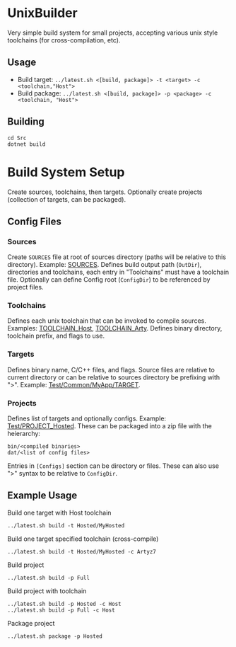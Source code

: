# UnixBuilder
Very simple build system for small projects, accepting various unix style toolchains (for cross-compilation, etc).

## Usage
* Build target: ```../latest.sh <[build, package]> -t <target> -c <toolchain,"Host">```
* Build package: ```../latest.sh <[build, package]> -p <package> -c <toolchain, "Host">```

## Building
```
cd Src
dotnet build
```

# Build System Setup
Create sources, toolchains, then targets. Optionally create projects (collection of targets, can be packaged).

## Config Files

### Sources
Create ```SOURCES``` file at root of sources directory (paths will be relative to this directory). Example: [SOURCES](Test/SOURCES). Defines build output path (```OutDir```), directories and toolchains, each entry in "Toolchains" must have a toolchain file. Optionally can define Config root (```ConfigDir```) to be referenced by project files.

### Toolchains
Defines each unix toolchain that can be invoked to compile sources. Examples: [TOOLCHAIN_Host](Test/TOOLCHAIN_Host), [TOOLCHAIN_Arty](Test/TOOLCHAIN_Arty). Defines binary directory, toolchain prefix, and flags to use.

### Targets
Defines binary name, C/C++ files, and flags. Source files are relative to current directory or can be relative to sources directory be prefixing with ">". Example: [Test/Common/MyApp/TARGET](Test/Common/MyApp/TARGET).

### Projects
Defines list of targets and optionally configs. Example: [Test/PROJECT_Hosted](Test/PROJECT_Hosted). These can be packaged into a zip file with the heierarchy:
```
bin/<compiled binaries>
dat/<list of config files>
```

Entries in ```[Configs]``` section can be directory or files. These can also use ">" syntax to be relative to ```ConfigDir```.

## Example Usage
Build one target with Host toolchain
```
../latest.sh build -t Hosted/MyHosted
```

Build one target specified toolchain (cross-compile)
```
../latest.sh build -t Hosted/MyHosted -c Artyz7
```

Build project
```
../latest.sh build -p Full
```

Build project with toolchain
```
../latest.sh build -p Hosted -c Host
../latest.sh build -p Full -c Host
```

Package project
```
../latest.sh package -p Hosted
```